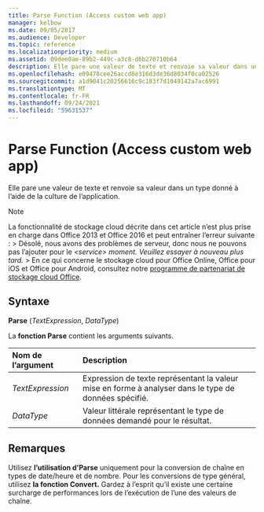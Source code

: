 ```yaml
---
title: Parse Function (Access custom web app)
manager: kelbow
ms.date: 09/05/2017
ms.audience: Developer
ms.topic: reference
ms.localizationpriority: medium
ms.assetid: 09dee0ae-89b2-449c-a3c8-d6b270710b64
description: Elle pare une valeur de texte et renvoie sa valeur dans un type donné à l’aide de la culture de l’application.
ms.openlocfilehash: e09478cee26accd8e316d3de36d8034f0ca02526
ms.sourcegitcommit: a1d9041c20256616c9c183f7d1049142a7ac6991
ms.translationtype: MT
ms.contentlocale: fr-FR
ms.lasthandoff: 09/24/2021
ms.locfileid: "59631537"
---
```

# <a name="parse-function-access-custom-web-app"></a>Parse Function (Access custom web app)

Elle pare une valeur de texte et renvoie sa valeur dans un type donné à l’aide de la culture de l’application.
  
> [!NOTE]
> La fonctionnalité de stockage cloud décrite dans cet article n’est plus prise en charge dans Office 2013 et Office 2016 et peut entraîner l’erreur suivante : > Désolé, nous avons des problèmes de serveur, donc nous ne pouvons pas l’ajouter pour le *\<service\> moment. Veuillez essayer à nouveau plus tard.* > En ce qui concerne le stockage cloud pour Office Online, Office pour iOS et Office pour Android, consultez notre [programme de partenariat de stockage cloud Office](https://dev.office.com/programs/officecloudstorage). 
  
## <a name="syntax"></a>Syntaxe

 **Parse** (*TextExpression*, *DataType*) 
  
La **fonction Parse** contient les arguments suivants. 
  
|**Nom de l’argument**|**Description**|
|:-----|:-----|
| *TextExpression*  <br/> |Expression de texte représentant la valeur mise en forme à analyser dans le type de données spécifié.  <br/> |
| *DataType*  <br/> |Valeur littérale représentant le type de données demandé pour le résultat.  <br/> |
   
## <a name="remarks"></a>Remarques

Utilisez **l’utilisation d’Parse** uniquement pour la conversion de chaîne en types de date/heure et de nombre. Pour les conversions de type général, utilisez **la fonction Convert.** Gardez à l’esprit qu’il existe une certaine surcharge de performances lors de l’exécution de l’une des valeurs de chaîne. 
  


